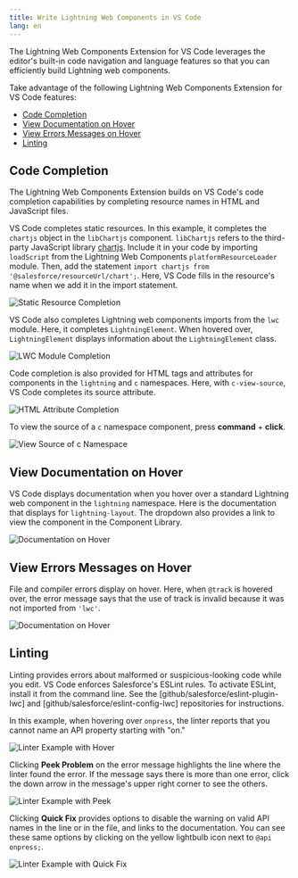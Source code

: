 ```yaml
---
title: Write Lightning Web Components in VS Code
lang: en
---
```


The Lightning Web Components Extension for VS Code leverages the editor's built-in code navigation and language features so that you can efficiently build Lightning web components. 

Take advantage of the following Lightning Web Components Extension for VS Code features:
- [Code Completion](#code-completion)
- [View Documentation on Hover](#view-documentation-on-hover)
- [View Errors Messages on Hover](#view-error-messages-on-hover)
- [Linting](#linting)

## Code Completion

The Lightning Web Components Extension builds on VS Code's code completion capabilities by completing resource names in HTML and JavaScript files.

VS Code completes static resources. In this example, it completes the `chartjs` object in the `libChartjs` component. `libChartjs` refers to the third-party JavaScript library [chartjs](https://www.chartjs.org/). Include it in your code by importing `loadScript` from the Lightning Web Components `platformResourceLoader` module. Then, add the statement `import chartjs from '@salesforce/resourceUrl/chart';`. Here, VS Code fills in the resource's name when we add it in the import statement.

![Static Resource Completion](./images/vscode_lwc_staticresource.png)

VS Code also completes Lightning web components imports from the `lwc` module. Here, it completes `LightningElement`. When hovered over, `LightningElement` displays information about the `LightningElement` class. 

![LWC Module Completion](./images/vscode_lwc_js.png)

Code completion is also provided for HTML tags and attributes for components in the `lightning` and `c` namespaces. Here, with `c-view-source`, VS Code completes its source attribute.

![HTML Attribute Completion](./images/vscode_lwc_html_attr.png)

To view the source of a `c` namespace component, press **command** + **click**. 

![View Source of c Namespace](./images/vscode_lwc_viewsource.png)

## View Documentation on Hover

VS Code displays documentation when you hover over a standard Lightning web component in the `lightning` namespace. Here is the documentation that displays for `lightning-layout`. The dropdown also provides a link to view the component in the Component Library.

![Documentation on Hover](./images/vscode_lwc_hover.png)


## View Errors Messages on Hover

File and compiler errors display on hover. Here, when `@track` is hovered over, the error message says that the use of track is invalid because it was not imported from `'lwc'`.

![Documentation on Hover](./images/vscode_lwc_compiler_error.png)

## Linting 

Linting provides errors about malformed or suspicious-looking code while you edit. VS Code enforces Salesforce's ESLint rules. To activate ESLint, install it from the command line. See the [github/salesforce/eslint-plugin-lwc] and [github/salesforce/eslint-config-lwc] repositories for instructions. 

In this example, when hovering over `onpress`, the linter reports that you cannot name an API property starting with "on."

![Linter Example with Hover](./images/vscode_lwc_linting_press.png)

Clicking **Peek Problem** on the error message highlights the line where the linter found the error. If the message says there is more than one error, click the down arrow in the message's upper right corner to see the others.

![Linter Example with Peek](./images/vscode_lwc_peek.png)

Clicking **Quick Fix** provides options to disable the warning on valid API names in the line or in the file, and links to the documentation. You can see these same options by clicking on the yellow lightbulb icon next to `@api onpress;`.

![Linter Example with Quick Fix](./images/vscode_lwc_quickfix.png)


